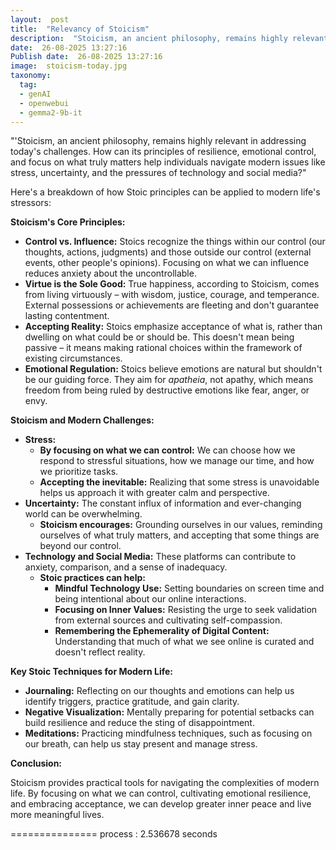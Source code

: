 ```yaml
---
layout:  post
title:  "Relevancy of Stoicism"
description:  "Stoicism, an ancient philosophy, remains highly relevant in addressing today's challenges. How can its principles of resilience, emotional control, and focus on what truly matters help individuals navigate modern issues like stress, uncertainty, and the pressures of technology and social media?"
date:  26-08-2025 13:27:16
Publish date:  26-08-2025 13:27:16
image:  stoicism-today.jpg
taxonomy:
  tag:
  - genAI
  - openwebui
  - gemma2-9b-it
---
```

"'Stoicism, an ancient philosophy, remains highly relevant in addressing today's challenges. How can its principles of resilience, emotional control, and focus on what truly matters help individuals navigate modern issues like stress, uncertainty, and the pressures of technology and social media?"

Here's a breakdown of how Stoic principles can be applied to modern life's stressors:

**Stoicism's Core Principles:**

* **Control vs. Influence:** Stoics recognize the things within our control (our thoughts, actions, judgments) and those outside our control (external events, other people's opinions).  Focusing on what we can influence reduces anxiety about the uncontrollable.
* **Virtue is the Sole Good:** True happiness, according to Stoicism, comes from living virtuously – with wisdom, justice, courage, and temperance.  External possessions or achievements are fleeting and don't guarantee lasting contentment.
* **Accepting Reality:** Stoics emphasize acceptance of what is, rather than dwelling on what could be or should be. This doesn't mean being passive – it means making rational choices within the framework of existing circumstances.
* **Emotional Regulation:** Stoics believe emotions are natural but shouldn't be our guiding force. They aim for *apatheia*, not apathy, which means freedom from being ruled by destructive emotions like fear, anger, or envy.

**Stoicism and Modern Challenges:**

* **Stress:** 
    * **By focusing on what we can control:** We can choose how we respond to stressful situations, how we manage our time, and how we prioritize tasks. 
    * **Accepting the inevitable:**  Realizing that some stress is unavoidable helps us approach it with greater calm and perspective.
* **Uncertainty:**  The constant influx of information and ever-changing world can be overwhelming. 
    * **Stoicism encourages:**  Grounding ourselves in our values, reminding ourselves of what truly matters, and accepting that some things are beyond our control.
* **Technology and Social Media:** These platforms can contribute to anxiety, comparison, and a sense of inadequacy.
    * **Stoic practices can help:** 
        * **Mindful Technology Use:** Setting boundaries on screen time and being intentional about our online interactions. 
        * **Focusing on Inner Values:**  Resisting the urge to seek validation from external sources and cultivating self-compassion.
        * **Remembering the Ephemerality of Digital Content:**  Understanding that much of what we see online is curated and doesn't reflect reality.

**Key Stoic Techniques for Modern Life:**

* **Journaling:** Reflecting on our thoughts and emotions can help us identify triggers, practice gratitude, and gain clarity.
* **Negative Visualization:**  Mentally preparing for potential setbacks can build resilience and reduce the sting of disappointment.
* **Meditations:**  Practicing mindfulness techniques, such as focusing on our breath, can help us stay present and manage stress.

**Conclusion:**

Stoicism provides practical tools for navigating the complexities of modern life. By focusing on what we can control, cultivating emotional resilience, and embracing acceptance, we can develop greater inner peace and live more meaningful lives.



 
===============
process : 2.536678 seconds
